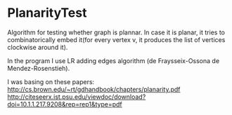 # PlanarityTest
Algorithm for testing whether graph is plannar.
In case it is planar, it tries to combinatorically embed it(for every vertex v, it produces the list of vertices clockwise around it).

In the program I use LR adding edges algorithm (de Fraysseix-Ossona de Mendez-Rosenstieh).

I was basing on these papers:
http://cs.brown.edu/~rt/gdhandbook/chapters/planarity.pdf
http://citeseerx.ist.psu.edu/viewdoc/download?doi=10.1.1.217.9208&rep=rep1&type=pdf

